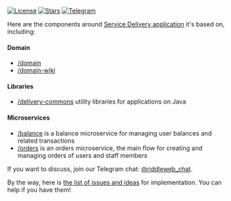 [![License](https://img.shields.io/badge/license-MIT-green.svg)](https://github.com/rw-service-delivery/domain/blob/main/LICENSE)
[![Stars](https://img.shields.io/github/stars/rw-service-delivery)](https://github.com/rw-delivery)
[![Telegram](https://img.shields.io/badge/Telegram-join-active?logo=telegram)](https://t.me/+jS3pEA-iExI3N2M6)

Here are the components around [Service Delivery application](https://www.riddleweb.ru) it's based on, including:

#### Domain

  * [/domain](https://github.com/rw-delivery/domain)
  * [/domain-wiki](https://github.com/rw-delivery/domain-wiki)

#### Libraries

  * [/delivery-commons](https://github.com/rw-delivery/delivery-commons) utility libraries for applications on Java

#### Microservices

  * [/balance](https://github.com/rw-delivery/balance) is a balance microservice for managing user balances and related transactions
  * [/orders](https://github.com/rw-delivery/orders) is an orders microservice, the main flow for creating and managing orders of users and staff members


If you want to discuss, join our Telegram chat: [@riddleweb_chat](https://t.me/riddleweb_chat).

By the way, here is [the list of issues and ideas](https://github.com/rw-delivery/ideas) for implementation. You can help if you have them!
